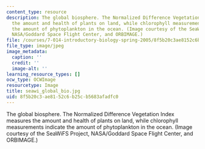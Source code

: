 ```yaml
---
content_type: resource
description: The global biosphere. The Normalized Difference Vegetation Index measures
  the amount and health of plants on land, while chlorophyll measurements indicate
  the amount of phytoplankton in the ocean. (Image courtesy of the SeaWiFS Project,
  NASA/Goddard Space Flight Center, and ORBIMAGE.)
file: /courses/7-014-introductory-biology-spring-2005/8f5b20c3ae8152c6b25cb5683afadfc0_seawi_global_bio.jpg
file_type: image/jpeg
image_metadata:
  caption: ''
  credit: ''
  image-alt: ''
learning_resource_types: []
ocw_type: OCWImage
resourcetype: Image
title: seawi_global_bio.jpg
uid: 8f5b20c3-ae81-52c6-b25c-b5683afadfc0
---
```

The global biosphere. The Normalized Difference Vegetation Index measures the amount and health of plants on land, while chlorophyll measurements indicate the amount of phytoplankton in the ocean. (Image courtesy of the SeaWiFS Project, NASA/Goddard Space Flight Center, and ORBIMAGE.)

